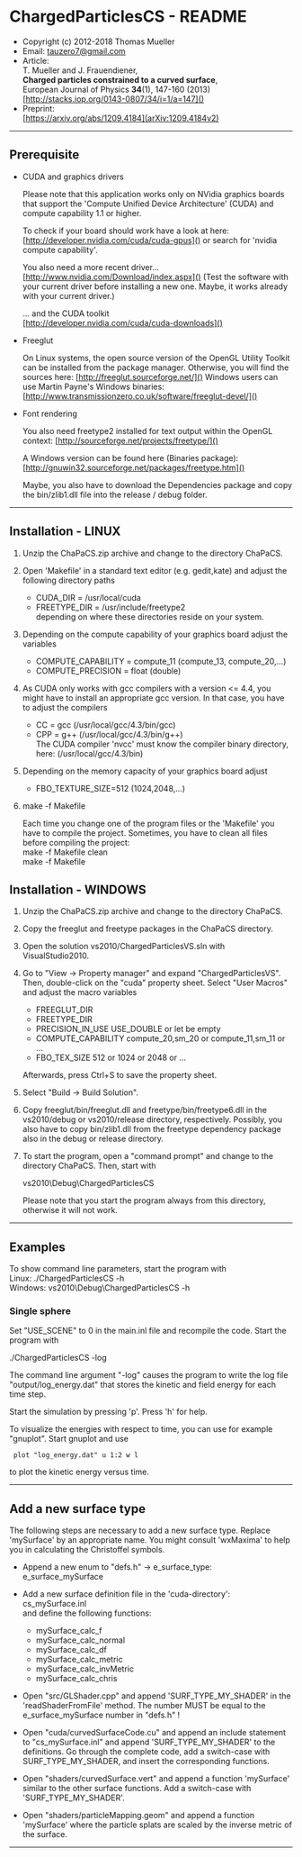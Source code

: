 
# ChargedParticlesCS - README
* Copyright (c) 2012-2018  Thomas Mueller
* Email: tauzero7@gmail.com
* Article:  
    T. Mueller and J. Frauendiener,  
    __Charged particles constrained to a curved surface__,  
    European Journal of Physics __34__(1), 147-160 (2013)  
    [http://stacks.iop.org/0143-0807/34/i=1/a=147]()
* Preprint:  
    [https://arxiv.org/abs/1209.4184](arXiv:1209.4184v2)


---

## Prerequisite

* CUDA and graphics drivers

    Please note that this application works only on NVidia graphics boards
    that support the 'Compute Unified Device Architecture' (CUDA) and
    compute capability 1.1 or higher.  
    
    To check if your board should work have a look at here:
    [http://developer.nvidia.com/cuda/cuda-gpus]()
    or search for 'nvidia compute capability'.  
    
    You also need a more recent driver... 
    [http://www.nvidia.com/Download/index.aspx]()
    (Test the software with your current driver before installing 
    a new one. Maybe, it works already with your current driver.)  
    
    ... and the CUDA toolkit  
    [http://developer.nvidia.com/cuda/cuda-downloads]()


* Freeglut

    On Linux systems, the open source version of the OpenGL Utility 
    Toolkit can be installed from the package manager. Otherwise, you
    will find the sources here: [http://freeglut.sourceforge.net/]()
    Windows users can use Martin Payne's Windows binaries:
    [http://www.transmissionzero.co.uk/software/freeglut-devel/]()


* Font rendering

    You also need freetype2 installed for text output within
    the OpenGL context: [http://sourceforge.net/projects/freetype/]()  
    
    A Windows version can be found here (Binaries package): 
    [http://gnuwin32.sourceforge.net/packages/freetype.htm]()
    
    Maybe, you also have to download the Dependencies package and
    copy the bin/zlib1.dll file into the release / debug folder.
    

--- 

## Installation - LINUX

1. Unzip the ChaPaCS.zip archive and change to the directory ChaPaCS.

2. Open 'Makefile' in a standard text editor (e.g. gedit,kate)
    and adjust the following directory paths  
    - CUDA_DIR     = /usr/local/cuda  
    - FREETYPE_DIR = /usr/include/freetype2  
    depending on where these directories reside on your system.

3. Depending on the compute capability of your graphics board
    adjust the variables  
    - COMPUTE_CAPABILITY = compute_11  (compute_13, compute_20,...)
    - COMPUTE_PRECISION  = float       (double)

4. As CUDA only works with gcc compilers with a version <= 4.4,
    you might have to install an appropriate gcc version. In that
    case, you have to adjust the compilers  
    - CC  = gcc   (/usr/local/gcc/4.3/bin/gcc)  
    - CPP = g++   (/usr/local/gcc/4.3/bin/g++)  
    The CUDA compiler 'nvcc' must know the compiler binary directory,
    here: (/usr/local/gcc/4.3/bin)  

5. Depending on the memory capacity of your graphics board adjust  
    - FBO_TEXTURE_SIZE=512  (1024,2048,...)

6. make -f Makefile


    Each time you change one of the program files or the 'Makefile' you 
    have to compile the project. Sometimes, you have to clean all files
    before compiling the project:  
        make -f Makefile clean  
        make -f Makefile




## Installation - WINDOWS

1. Unzip the ChaPaCS.zip archive and change to the directory ChaPaCS.

2. Copy the freeglut and freetype packages in the ChaPaCS directory.

3. Open the solution vs2010/ChargedParticlesVS.sln with VisualStudio2010.

4. Go to "View -> Property manager" and expand "ChargedParticlesVS". 
    Then, double-click on the "cuda" property sheet. Select "User Macros"
    and adjust the macro variables  
    - FREEGLUT_DIR  
    - FREETYPE_DIR  
    - PRECISION_IN_USE    USE_DOUBLE           or let be empty  
    - COMPUTE_CAPABILITY  compute_20,sm_20     or compute_11,sm_11  or ...  
    - FBO_TEX_SIZE        512                  or 1024 or 2048 or ...  
    
    Afterwards, press Ctrl+S to save the property sheet.

5. Select  "Build -> Build Solution".	

6. Copy freeglut/bin/freeglut.dll and freetype/bin/freetype6.dll in the 
    vs2010/debug or vs2010/release directory, respectively.
    Possibly, you also have to copy bin/zlib1.dll from the freetype 
    dependency package also in the debug or release directory.

7. To start the program, open a "command prompt" and change to the 
    directory ChaPaCS. Then, start with

    vs2010\Debug\ChargedParticlesCS

    Please note that you start the program always from this directory,
    otherwise it will not work.


---

## Examples

To show command line parameters, start the program with  
    Linux:    ./ChargedParticlesCS -h  
    Windows:  vs2010\Debug\ChargedParticlesCS -h  


### Single sphere
  
   Set "USE_SCENE" to 0 in the main.inl file and recompile the code.
   Start the program with
   
   ./ChargedParticlesCS -log
   
   The command line argument "-log" causes the program to write
   the log file "output/log_energy.dat" that stores the kinetic and 
   field energy for each time step.
   
   Start the simulation by pressing 'p'. Press 'h' for help.

   To visualize the energies with respect to time, you can use for
   example "gnuplot". Start gnuplot and use
   
     plot "log_energy.dat" u 1:2 w l
     
   to plot the kinetic energy versus time.



---

## Add a new surface type

The following steps are necessary to add a new surface type. Replace
'mySurface' by an appropriate name. You might consult 'wxMaxima' to help
you in calculating the Christoffel symbols.

* Append a new enum to  "defs.h" -> e_surface_type:  
     e_surface_mySurface

* Add a new surface definition file in the 'cuda-directory':  
     cs_mySurface.inl  
   and define the following functions:  
    - mySurface_calc_f  
    - mySurface_calc_normal  
    - mySurface_calc_df  
    - mySurface_calc_metric  
    - mySurface_calc_invMetric  
    - mySurface_calc_chris  

* Open "src/GLShader.cpp" and append 'SURF_TYPE_MY_SHADER'
    in the 'readShaderFromFile' method. The number MUST be equal to 
    the e_surface_mySurface number in "defs.h" !

* Open "cuda/curvedSurfaceCode.cu" and append an include statement to
    "cs_mySurface.inl" and append 'SURF_TYPE_MY_SHADER' to the definitions. 
    Go through the complete code, add a switch-case with 
    SURF_TYPE_MY_SHADER, and insert the corresponding functions.

* Open "shaders/curvedSurface.vert" and append a function 'mySurface'
    similar to the other surface functions. Add a switch-case with
    'SURF_TYPE_MY_SHADER'.

* Open "shaders/particleMapping.geom" and append a function 'mySurface'
    where the particle splats are scaled by the inverse metric of the
    surface.

---